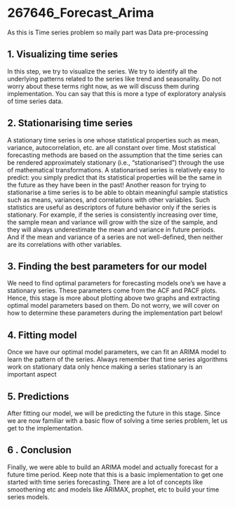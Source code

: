 # 267646_Forecast_Arima

As this is Time series problem so maily part was Data pre-processing 

## 1. Visualizing time series

In this step, we try to visualize the series. We try to identify all the underlying patterns related to the series like trend and seasonality. Do not worry about these terms right now, as we will discuss them during implementation. You can say that this is more a type of exploratory analysis of time series data.

## 2. Stationarising time series

A stationary time series is one whose statistical properties such as mean, variance, autocorrelation, etc. are all constant over time. Most statistical forecasting methods are based on the assumption that the time series can be rendered approximately stationary (i.e., “stationarised”) through the use of mathematical transformations. A stationarised series is relatively easy to predict: you simply predict that its statistical properties will be the same in the future as they have been in the past! Another reason for trying to stationarise a time series is to be able to obtain meaningful sample statistics such as means, variances, and correlations with other variables. Such statistics are useful as descriptors of future behavior only if the series is stationary. For example, if the series is consistently increasing over time, the sample mean and variance will grow with the size of the sample, and they will always underestimate the mean and variance in future periods. And if the mean and variance of a series are not well-defined, then neither are its correlations with other variables.

## 3. Finding the best parameters for our model

We need to find optimal parameters for forecasting models one’s we have a stationary series. These parameters come from the ACF and PACF plots. Hence, this stage is more about plotting above two graphs and extracting optimal model parameters based on them. Do not worry, we will cover on how to determine these parameters during the implementation part below!

## 4. Fitting model

Once we have our optimal model parameters, we can fit an ARIMA model to learn the pattern of the series. Always remember that time series algorithms work on stationary data only hence making a series stationary is an important aspect

## 5. Predictions

After fitting our model, we will be predicting the future in this stage. Since we are now familiar with a basic flow of solving a time series problem, let us get to the implementation.

## 6 . Conclusion
Finally, we were able to build an ARIMA model and actually forecast for a future time period. Keep note that this is a basic implementation to get one started with time series forecasting. There are a lot of concepts like smoothening etc and models like ARIMAX, prophet, etc to build your time series models.
 
